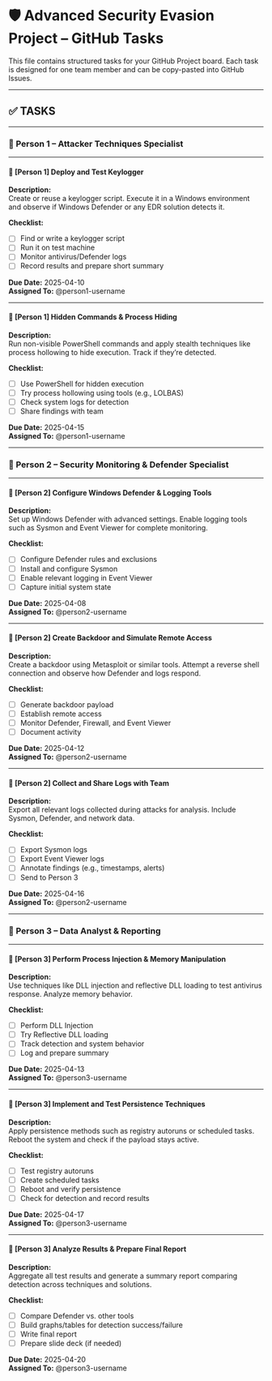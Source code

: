 # 🛡️ Advanced Security Evasion Project – GitHub Tasks

This file contains structured tasks for your GitHub Project board. Each task is designed for one team member and can be copy-pasted into GitHub Issues.

---

## ✅ TASKS

---

### 👤 Person 1 – Attacker Techniques Specialist

---

#### 📌 [Person 1] Deploy and Test Keylogger

**Description:**  
Create or reuse a keylogger script. Execute it in a Windows environment and observe if Windows Defender or any EDR solution detects it.

**Checklist:**
- [ ] Find or write a keylogger script  
- [ ] Run it on test machine  
- [ ] Monitor antivirus/Defender logs  
- [ ] Record results and prepare short summary  

**Due Date:** 2025-04-10  
**Assigned To:** @person1-username

---

#### 📌 [Person 1] Hidden Commands & Process Hiding

**Description:**  
Run non-visible PowerShell commands and apply stealth techniques like process hollowing to hide execution. Track if they’re detected.

**Checklist:**
- [ ] Use PowerShell for hidden execution  
- [ ] Try process hollowing using tools (e.g., LOLBAS)  
- [ ] Check system logs for detection  
- [ ] Share findings with team  

**Due Date:** 2025-04-15  
**Assigned To:** @person1-username

---

### 👤 Person 2 – Security Monitoring & Defender Specialist

---

#### 📌 [Person 2] Configure Windows Defender & Logging Tools

**Description:**  
Set up Windows Defender with advanced settings. Enable logging tools such as Sysmon and Event Viewer for complete monitoring.

**Checklist:**
- [ ] Configure Defender rules and exclusions  
- [ ] Install and configure Sysmon  
- [ ] Enable relevant logging in Event Viewer  
- [ ] Capture initial system state  

**Due Date:** 2025-04-08  
**Assigned To:** @person2-username

---

#### 📌 [Person 2] Create Backdoor and Simulate Remote Access

**Description:**  
Create a backdoor using Metasploit or similar tools. Attempt a reverse shell connection and observe how Defender and logs respond.

**Checklist:**
- [ ] Generate backdoor payload  
- [ ] Establish remote access  
- [ ] Monitor Defender, Firewall, and Event Viewer  
- [ ] Document activity  

**Due Date:** 2025-04-12  
**Assigned To:** @person2-username

---

#### 📌 [Person 2] Collect and Share Logs with Team

**Description:**  
Export all relevant logs collected during attacks for analysis. Include Sysmon, Defender, and network data.

**Checklist:**
- [ ] Export Sysmon logs  
- [ ] Export Event Viewer logs  
- [ ] Annotate findings (e.g., timestamps, alerts)  
- [ ] Send to Person 3  

**Due Date:** 2025-04-16  
**Assigned To:** @person2-username

---

### 👤 Person 3 – Data Analyst & Reporting

---

#### 📌 [Person 3] Perform Process Injection & Memory Manipulation

**Description:**  
Use techniques like DLL injection and reflective DLL loading to test antivirus response. Analyze memory behavior.

**Checklist:**
- [ ] Perform DLL Injection  
- [ ] Try Reflective DLL loading  
- [ ] Track detection and system behavior  
- [ ] Log and prepare summary  

**Due Date:** 2025-04-13  
**Assigned To:** @person3-username

---

#### 📌 [Person 3] Implement and Test Persistence Techniques

**Description:**  
Apply persistence methods such as registry autoruns or scheduled tasks. Reboot the system and check if the payload stays active.

**Checklist:**
- [ ] Test registry autoruns  
- [ ] Create scheduled tasks  
- [ ] Reboot and verify persistence  
- [ ] Check for detection and record results  

**Due Date:** 2025-04-17  
**Assigned To:** @person3-username

---

#### 📌 [Person 3] Analyze Results & Prepare Final Report

**Description:**  
Aggregate all test results and generate a summary report comparing detection across techniques and solutions.

**Checklist:**
- [ ] Compare Defender vs. other tools  
- [ ] Build graphs/tables for detection success/failure  
- [ ] Write final report  
- [ ] Prepare slide deck (if needed)  

**Due Date:** 2025-04-20  
**Assigned To:** @person3-username